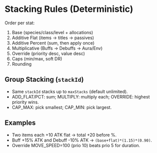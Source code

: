 # Stacking Rules (Deterministic)

Order per stat:
1) Base (species/class/level + allocations)
2) Additive Flat (items → titles → passives)
3) Additive Percent (sum, then apply once)
4) Multiplicative (Buffs → Debuffs → Aura/Env)
5) Override (priority desc, value desc)
6) Caps (min/max, soft DR)
7) Rounding

## Group Stacking (`stackId`)
- Same `stackId` stacks up to `maxStacks` (default unlimited).
- ADD_FLAT/PCT: sum; MULTIPLY: multiply each; OVERRIDE: highest priority wins.
- CAP_MAX: pick smallest; CAP_MIN: pick largest.

## Examples
- Two items each +10 ATK flat → total +20 before %.
- Buff +15% ATK and Debuff -10% ATK → `(base+flat)*(1.15)*(0.90)`.
- Override MOVE_SPEED=100 (prio 10) beats prio 5 for duration.
